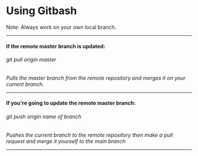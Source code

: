 # Using Gitbash

Note: Always work on your own local branch.


----------------------------------------
#### If the remote master branch is updated:
###### git pull origin master 
*Pulls the master branch from the remote repository and merges it on your current branch.*

----------------------------------------
#### If you're going to update the remote master branch:
###### git push origin *name of branch*
*Pushes the current branch to the remote repository*
*then make a pull request and merge it yourself to the main branch*

----------------------------------------



